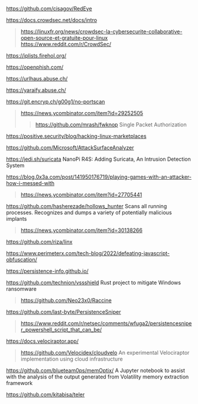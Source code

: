 https://github.com/cisagov/RedEye

https://docs.crowdsec.net/docs/intro
> https://linuxfr.org/news/crowdsec-la-cybersecurite-collaborative-open-source-et-gratuite-pour-linux
> https://www.reddit.com/r/CrowdSec/

https://iplists.firehol.org/

https://openphish.com/

https://urlhaus.abuse.ch/

https://yaraify.abuse.ch/

https://git.encryp.ch/g00g1/no-portscan
> https://news.ycombinator.com/item?id=29252505
> > https://github.com/mrash/fwknop Single Packet Authorization

https://positive.security/blog/hacking-linux-marketplaces

https://github.com/Microsoft/AttackSurfaceAnalyzer

https://jedi.sh/suricata NanoPi R4S: Adding Suricata, An Intrusion Detection System

https://blog.0x3a.com/post/141950176719/playing-games-with-an-attacker-how-i-messed-with
> https://news.ycombinator.com/item?id=27705441

https://github.com/hasherezade/hollows_hunter Scans all running processes. Recognizes and dumps a variety of potentially malicious implants
> https://news.ycombinator.com/item?id=30138266

https://github.com/riza/linx

https://www.perimeterx.com/tech-blog/2022/defeating-javascript-obfuscation/

https://persistence-info.github.io/

https://github.com/technion/vssshield Rust project to mitigate Windows ransomware
> https://github.com/Neo23x0/Raccine

https://github.com/last-byte/PersistenceSniper
> https://www.reddit.com/r/netsec/comments/wfuga2/persistencesniper_powershell_script_that_can_be/

https://docs.velociraptor.app/
> https://github.com/Velocidex/cloudvelo An experimental Velociraptor implementation using cloud infrastructure

https://github.com/blueteam0ps/memOptix/ A Jupyter notebook to assist with the analysis of the output generated from Volatility memory extraction framework

https://github.com/kitabisa/teler